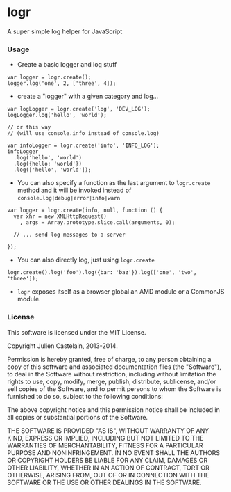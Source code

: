 logr
====

A super simple log helper for JavaScript

### Usage

+ Create a basic logger and log stuff

```
var logger = logr.create();
logger.log('one', 2, ['three', 4]);
```

+ create a "logger" with a given category and log...

```
var logLogger = logr.create('log', 'DEV_LOG');
logLogger.log('hello', 'world');

// or this way 
// (will use console.info instead of console.log)

var infoLogger = logr.create('info', 'INFO_LOG');
infoLogger
  .log('hello', 'world')
  .log({hello: 'world'})
  .log(['hello', 'world']);
```

+ You can also specify a function as the last
  argument to `logr.create` method and it will be 
  invoked instead of `console.log|debug|error|info|warn`

```
var logger = logr.create(info, null, function () {
  var xhr = new XMLHttpRequest()
    , args = Array.prototype.slice.call(arguments, 0);

  // ... send log messages to a server 

});
```

+ You can also directly log, just using `logr.create`

```
logr.create().log('foo').log({bar: 'baz'}).log(['one', 'two', 'three']);
```

+ `logr` exposes itself as a browser global an AMD module or a CommonJS module.


### License

This software is licensed under the MIT License.

Copyright Julien Castelain, 2013-2014.

Permission is hereby granted, free of charge, to any person obtaining a copy of this software and associated documentation files (the "Software"), to deal in the Software without restriction, including without limitation the rights to use, copy, modify, merge, publish, distribute, sublicense, and/or sell copies of the Software, and to permit persons to whom the Software is furnished to do so, subject to the following conditions:

The above copyright notice and this permission notice shall be included in all copies or substantial portions of the Software.

THE SOFTWARE IS PROVIDED "AS IS", WITHOUT WARRANTY OF ANY KIND, EXPRESS OR IMPLIED, INCLUDING BUT NOT LIMITED TO THE WARRANTIES OF MERCHANTABILITY, FITNESS FOR A PARTICULAR PURPOSE AND NONINFRINGEMENT. IN NO EVENT SHALL THE AUTHORS OR COPYRIGHT HOLDERS BE LIABLE FOR ANY CLAIM, DAMAGES OR OTHER LIABILITY, WHETHER IN AN ACTION OF CONTRACT, TORT OR OTHERWISE, ARISING FROM, OUT OF OR IN CONNECTION WITH THE SOFTWARE OR THE USE OR OTHER DEALINGS IN THE SOFTWARE.


